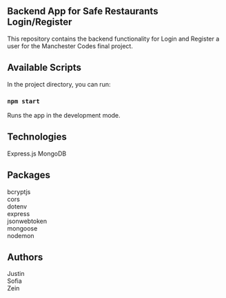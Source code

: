 ## Backend App for Safe Restaurants Login/Register

This repository contains the backend functionality for Login and Register a user for the Manchester Codes final project.

## Available Scripts

In the project directory, you can run:

### `npm start`

Runs the app in the development mode.

## Technologies

Express.js
MongoDB

## Packages

bcryptjs<br />
cors<br />
dotenv<br />
express<br />
jsonwebtoken<br />
mongoose<br />
nodemon

## Authors

Justin<br />
Sofia<br />
Zein

